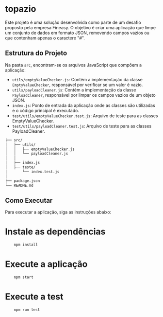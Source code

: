 # topazio

Este projeto é uma solução desenvolvida como parte de um desafio proposto pela empresa Fineasy. O objetivo é criar uma aplicação que limpe um conjunto de dados em formato JSON, removendo campos vazios ou que contenham apenas o caractere "#".

## Estrutura do Projeto

Na pasta `src`, encontram-se os arquivos JavaScript que compõem a aplicação:
- `utils/emptyValueChecker.js`: Contém a implementação da classe `EmptyValueChecker`, responsável por verificar se um valor é vazio.
- `utils/payloadCleaner.js`: Contém a implementação da classe `PayloadCleaner`, responsável por limpar os campos vazios de um objeto JSON.
- `index.js`: Ponto de entrada da aplicação onde as classes são utilizadas e o código principal é executado.
- `test/utils/emptyValueChecker.test.js`: Arquivo de teste para as classes EmptyValueChecker.
- `test/utils/payloadCleaner.test.js`: Arquivo de teste para as classes PayloadCleaner.

```bash
├── src/
│   ├── utils/
│   │   ├── emptyValueChecker.js
│   │   └── payloadCleaner.js
│   │
│   ├── index.js
│   ├── teste/
│		└── index.test.js
│
├── package.json
└── README.md
```


## Como Executar

Para executar a aplicação, siga as instruções abaixo:

# Instale as dependências
```bash # 
	npm install
```

# Execute a aplicação
```bash # 
	npm start
```

# Execute a test
```bash # 
	npm run test
```


